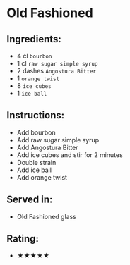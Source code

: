 # Old Fashioned

## Ingredients:
- 4 cl `bourbon`
- 1 cl `raw sugar simple syrup`
- 2 dashes `Angostura Bitter`
- 1 `orange twist`
- 8 `ice cubes`
- 1 `ice ball`

## Instructions:
- Add bourbon
- Add raw sugar simple syrup
- Add Angostura Bitter
- Add ice cubes and stir for 2 minutes <!-- - Add ice cubes and stir for 1 minute -->
- Double strain
- Add ice ball
- Add orange twist

## Served in:
- Old Fashioned glass

## Rating:
- ★★★★★